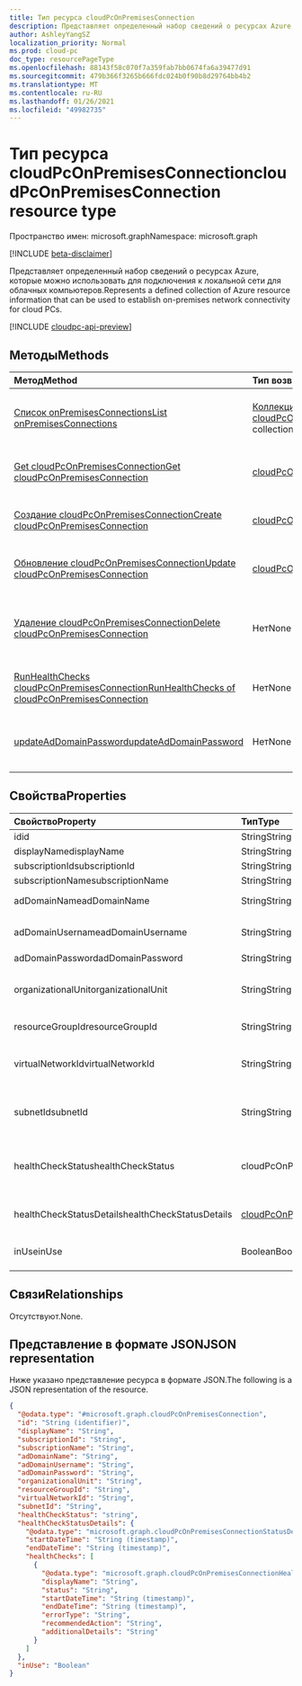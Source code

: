```yaml
---
title: Тип ресурса cloudPcOnPremisesConnection
description: Представляет определенный набор сведений о ресурсах Azure, которые можно использовать для подключения к локальной сети для облачных компьютеров.
author: AshleyYangSZ
localization_priority: Normal
ms.prod: cloud-pc
doc_type: resourcePageType
ms.openlocfilehash: 88143f58c070f7a359fab7bb0674fa6a39477d91
ms.sourcegitcommit: 479b366f3265b666fdc024b0f90b8d29764bb4b2
ms.translationtype: MT
ms.contentlocale: ru-RU
ms.lasthandoff: 01/26/2021
ms.locfileid: "49982735"
---
```

# <a name="cloudpconpremisesconnection-resource-type"></a><span data-ttu-id="95334-103">Тип ресурса cloudPcOnPremisesConnection</span><span class="sxs-lookup"><span data-stu-id="95334-103">cloudPcOnPremisesConnection resource type</span></span>

<span data-ttu-id="95334-104">Пространство имен: microsoft.graph</span><span class="sxs-lookup"><span data-stu-id="95334-104">Namespace: microsoft.graph</span></span>

[!INCLUDE [beta-disclaimer](../../includes/beta-disclaimer.md)]

<span data-ttu-id="95334-105">Представляет определенный набор сведений о ресурсах Azure, которые можно использовать для подключения к локальной сети для облачных компьютеров.</span><span class="sxs-lookup"><span data-stu-id="95334-105">Represents a defined collection of Azure resource information that can be used to establish on-premises network connectivity for cloud PCs.</span></span>

[!INCLUDE [cloudpc-api-preview](../../includes/cloudpc-api-preview.md)]

## <a name="methods"></a><span data-ttu-id="95334-106">Методы</span><span class="sxs-lookup"><span data-stu-id="95334-106">Methods</span></span>

|<span data-ttu-id="95334-107">Метод</span><span class="sxs-lookup"><span data-stu-id="95334-107">Method</span></span>|<span data-ttu-id="95334-108">Тип возвращаемых данных</span><span class="sxs-lookup"><span data-stu-id="95334-108">Return type</span></span>|<span data-ttu-id="95334-109">Описание</span><span class="sxs-lookup"><span data-stu-id="95334-109">Description</span></span>|
|:---|:---|:---|
|[<span data-ttu-id="95334-110">Список onPremisesConnections</span><span class="sxs-lookup"><span data-stu-id="95334-110">List onPremisesConnections</span></span>](../api/virtualendpoint-list-onpremisesconnections.md)|<span data-ttu-id="95334-111">[Коллекция cloudPcOnPremisesConnection](../resources/cloudpconpremisesconnection.md)</span><span class="sxs-lookup"><span data-stu-id="95334-111">[cloudPcOnPremisesConnection](../resources/cloudpconpremisesconnection.md) collection</span></span>|<span data-ttu-id="95334-112">Список свойств и связей объектов [cloudPcOnPremisesConnection.](../resources/cloudpconpremisesconnection.md)</span><span class="sxs-lookup"><span data-stu-id="95334-112">List properties and relationships of the [cloudPcOnPremisesConnection](../resources/cloudpconpremisesconnection.md) objects.</span></span>|
|[<span data-ttu-id="95334-113">Get cloudPcOnPremisesConnection</span><span class="sxs-lookup"><span data-stu-id="95334-113">Get cloudPcOnPremisesConnection</span></span>](../api/cloudpconpremisesconnection-get.md)|[<span data-ttu-id="95334-114">cloudPcOnPremisesConnection</span><span class="sxs-lookup"><span data-stu-id="95334-114">cloudPcOnPremisesConnection</span></span>](../resources/cloudpconpremisesconnection.md)|<span data-ttu-id="95334-115">Чтение свойств и связей объекта [cloudPcOnPremisesConnection.](../resources/cloudpconpremisesconnection.md)</span><span class="sxs-lookup"><span data-stu-id="95334-115">Read the properties and relationships of the [cloudPcOnPremisesConnection](../resources/cloudpconpremisesconnection.md) object.</span></span>|
|[<span data-ttu-id="95334-116">Создание cloudPcOnPremisesConnection</span><span class="sxs-lookup"><span data-stu-id="95334-116">Create cloudPcOnPremisesConnection</span></span>](../api/virtualendpoint-post-onpremisesconnections.md)|[<span data-ttu-id="95334-117">cloudPcOnPremisesConnection</span><span class="sxs-lookup"><span data-stu-id="95334-117">cloudPcOnPremisesConnection</span></span>](../resources/cloudpconpremisesconnection.md)|<span data-ttu-id="95334-118">Создание объекта [cloudPcOnPremisesConnection.](../resources/cloudpconpremisesconnection.md)</span><span class="sxs-lookup"><span data-stu-id="95334-118">Create a new [cloudPcOnPremisesConnection](../resources/cloudpconpremisesconnection.md) object.</span></span>|
|[<span data-ttu-id="95334-119">Обновление cloudPcOnPremisesConnection</span><span class="sxs-lookup"><span data-stu-id="95334-119">Update cloudPcOnPremisesConnection</span></span>](../api/cloudpconpremisesconnection-update.md)|[<span data-ttu-id="95334-120">cloudPcOnPremisesConnection</span><span class="sxs-lookup"><span data-stu-id="95334-120">cloudPcOnPremisesConnection</span></span>](../resources/cloudpconpremisesconnection.md)|<span data-ttu-id="95334-121">Обновление свойств объекта [cloudPcOnPremisesConnection.](../resources/cloudpconpremisesconnection.md)</span><span class="sxs-lookup"><span data-stu-id="95334-121">Update the properties of a [cloudPcOnPremisesConnection](../resources/cloudpconpremisesconnection.md) object.</span></span>|
|[<span data-ttu-id="95334-122">Удаление cloudPcOnPremisesConnection</span><span class="sxs-lookup"><span data-stu-id="95334-122">Delete cloudPcOnPremisesConnection</span></span>](../api/cloudpconpremisesconnection-delete.md)|<span data-ttu-id="95334-123">Нет</span><span class="sxs-lookup"><span data-stu-id="95334-123">None</span></span>|<span data-ttu-id="95334-124">Удаление объекта [cloudPcOnPremisesConnection.](../resources/cloudpconpremisesconnection.md)</span><span class="sxs-lookup"><span data-stu-id="95334-124">Delete a [cloudPcOnPremisesConnection](../resources/cloudpconpremisesconnection.md) object.</span></span> <span data-ttu-id="95334-125">Нельзя удалить используемую связь.</span><span class="sxs-lookup"><span data-stu-id="95334-125">You can’t delete an connection that’s in use.</span></span>|
|[<span data-ttu-id="95334-126">RunHealthChecks cloudPcOnPremisesConnection</span><span class="sxs-lookup"><span data-stu-id="95334-126">RunHealthChecks of cloudPcOnPremisesConnection</span></span>](../api/cloudpconpremisesconnection-runhealthcheck.md)|<span data-ttu-id="95334-127">Нет</span><span class="sxs-lookup"><span data-stu-id="95334-127">None</span></span>|<span data-ttu-id="95334-128">Запустите проверки состояния [cloudPcOnPremisesConnection.](../resources/cloudpconpremisesconnection.md)</span><span class="sxs-lookup"><span data-stu-id="95334-128">Run health checks on the [cloudPcOnPremisesConnection](../resources/cloudpconpremisesconnection.md).</span></span>|
|[<span data-ttu-id="95334-129">updateAdDomainPassword</span><span class="sxs-lookup"><span data-stu-id="95334-129">updateAdDomainPassword</span></span>](../api/cloudpconpremisesconnection-updateaddomainpassword.md)|<span data-ttu-id="95334-130">Нет</span><span class="sxs-lookup"><span data-stu-id="95334-130">None</span></span>|<span data-ttu-id="95334-131">Обновление пароля домена AD для успешного [cloudPcOnPremisesConnection.](../resources/cloudpconpremisesconnection.md)</span><span class="sxs-lookup"><span data-stu-id="95334-131">Update AD domain password for a successful [cloudPcOnPremisesConnection](../resources/cloudpconpremisesconnection.md).</span></span>|

## <a name="properties"></a><span data-ttu-id="95334-132">Свойства</span><span class="sxs-lookup"><span data-stu-id="95334-132">Properties</span></span>

|<span data-ttu-id="95334-133">Свойство</span><span class="sxs-lookup"><span data-stu-id="95334-133">Property</span></span>|<span data-ttu-id="95334-134">Тип</span><span class="sxs-lookup"><span data-stu-id="95334-134">Type</span></span>|<span data-ttu-id="95334-135">Описание</span><span class="sxs-lookup"><span data-stu-id="95334-135">Description</span></span>|
|:---|:---|:---|
|<span data-ttu-id="95334-136">id</span><span class="sxs-lookup"><span data-stu-id="95334-136">id</span></span>|<span data-ttu-id="95334-137">String</span><span class="sxs-lookup"><span data-stu-id="95334-137">String</span></span>|<span data-ttu-id="95334-138">Уникальный идентификатор локального подключения.</span><span class="sxs-lookup"><span data-stu-id="95334-138">Unique identifier for the on-premises connection.</span></span> <span data-ttu-id="95334-139">Только для чтения.</span><span class="sxs-lookup"><span data-stu-id="95334-139">Read-only.</span></span>|
|<span data-ttu-id="95334-140">displayName</span><span class="sxs-lookup"><span data-stu-id="95334-140">displayName</span></span>|<span data-ttu-id="95334-141">String</span><span class="sxs-lookup"><span data-stu-id="95334-141">String</span></span>|<span data-ttu-id="95334-142">Отображаемого имени для локального подключения.</span><span class="sxs-lookup"><span data-stu-id="95334-142">The display name for the on-premises connection.</span></span>|
|<span data-ttu-id="95334-143">subscriptionId</span><span class="sxs-lookup"><span data-stu-id="95334-143">subscriptionId</span></span>|<span data-ttu-id="95334-144">String</span><span class="sxs-lookup"><span data-stu-id="95334-144">String</span></span>|<span data-ttu-id="95334-145">ИД целевой подписки Azure, связанной с клиентом.</span><span class="sxs-lookup"><span data-stu-id="95334-145">The ID of the target Azure subscription that’s associated with your tenant.</span></span>|
|<span data-ttu-id="95334-146">subscriptionName</span><span class="sxs-lookup"><span data-stu-id="95334-146">subscriptionName</span></span>|<span data-ttu-id="95334-147">String</span><span class="sxs-lookup"><span data-stu-id="95334-147">String</span></span>|<span data-ttu-id="95334-148">Имя целевой подписки Azure.</span><span class="sxs-lookup"><span data-stu-id="95334-148">The name of the target Azure subscription.</span></span> <span data-ttu-id="95334-149">Только для чтения.</span><span class="sxs-lookup"><span data-stu-id="95334-149">Read-only.</span></span>|
|<span data-ttu-id="95334-150">adDomainName</span><span class="sxs-lookup"><span data-stu-id="95334-150">adDomainName</span></span>|<span data-ttu-id="95334-151">String</span><span class="sxs-lookup"><span data-stu-id="95334-151">String</span></span>|<span data-ttu-id="95334-152">Полное доменное имя домена Active Directory, к нему нужно присоединиться.</span><span class="sxs-lookup"><span data-stu-id="95334-152">The fully qualified domain name (FQDN) of the Active Directory domain you want to join.</span></span>|
|<span data-ttu-id="95334-153">adDomainUsername</span><span class="sxs-lookup"><span data-stu-id="95334-153">adDomainUsername</span></span>|<span data-ttu-id="95334-154">String</span><span class="sxs-lookup"><span data-stu-id="95334-154">String</span></span>|<span data-ttu-id="95334-155">Имя пользователя учетной записи Active Directory (учетной записи пользователя или службы), которая имеет разрешения на создание объектов-компьютеров в Active Directory.</span><span class="sxs-lookup"><span data-stu-id="95334-155">The username of an Active Directory account (user or service account) that has permissions to create computer objects in Active Directory.</span></span> <span data-ttu-id="95334-156">Необходимый формат: admin@contoso.com.</span><span class="sxs-lookup"><span data-stu-id="95334-156">Required format: admin@contoso.com.</span></span>|
|<span data-ttu-id="95334-157">adDomainPassword</span><span class="sxs-lookup"><span data-stu-id="95334-157">adDomainPassword</span></span>|<span data-ttu-id="95334-158">String</span><span class="sxs-lookup"><span data-stu-id="95334-158">String</span></span>|<span data-ttu-id="95334-159">Пароль, связанный с adDomainUsername.</span><span class="sxs-lookup"><span data-stu-id="95334-159">The password associated with adDomainUsername.</span></span>|
|<span data-ttu-id="95334-160">organizationalUnit</span><span class="sxs-lookup"><span data-stu-id="95334-160">organizationalUnit</span></span>|<span data-ttu-id="95334-161">String</span><span class="sxs-lookup"><span data-stu-id="95334-161">String</span></span>|<span data-ttu-id="95334-162">Подразделение, в котором создается учетная запись компьютера.</span><span class="sxs-lookup"><span data-stu-id="95334-162">The organizational unit (OU) in which the computer account is created.</span></span> <span data-ttu-id="95334-163">Если оставить значение null, используется OU, настроенное в качестве используемого по умолчанию (известного контейнера объектов компьютера) в домене Active Directory (OU).</span><span class="sxs-lookup"><span data-stu-id="95334-163">If left null, the OU that’s configured as the default (a well-known computer object container) in your Active Directory domain (OU) is used.</span></span> <span data-ttu-id="95334-164">Необязательное свойство.</span><span class="sxs-lookup"><span data-stu-id="95334-164">Optional.</span></span>|
|<span data-ttu-id="95334-165">resourceGroupId</span><span class="sxs-lookup"><span data-stu-id="95334-165">resourceGroupId</span></span>|<span data-ttu-id="95334-166">String</span><span class="sxs-lookup"><span data-stu-id="95334-166">String</span></span>|<span data-ttu-id="95334-167">ИД целевой группы ресурсов.</span><span class="sxs-lookup"><span data-stu-id="95334-167">The ID of the target resource group.</span></span> <span data-ttu-id="95334-168">Требуемого формата: "/subscriptions/{subscription-id}/resourceGroups/{resourceGroupName}".</span><span class="sxs-lookup"><span data-stu-id="95334-168">Required format: "/subscriptions/{subscription-id}/resourceGroups/{resourceGroupName}".</span></span>|
|<span data-ttu-id="95334-169">virtualNetworkId</span><span class="sxs-lookup"><span data-stu-id="95334-169">virtualNetworkId</span></span>|<span data-ttu-id="95334-170">String</span><span class="sxs-lookup"><span data-stu-id="95334-170">String</span></span>|<span data-ttu-id="95334-171">ИД целевой виртуальной сети.</span><span class="sxs-lookup"><span data-stu-id="95334-171">The ID of the target virtual network.</span></span> <span data-ttu-id="95334-172">Требуемого формата: "/subscriptions/{subscription-id}/resourceGroups/{resourceGroupName}/providers/Microsoft.Network/virtualNetworks/{virtualNetworkName}".</span><span class="sxs-lookup"><span data-stu-id="95334-172">Required format: "/subscriptions/{subscription-id}/resourceGroups/{resourceGroupName}/providers/Microsoft.Network/virtualNetworks/{virtualNetworkName}".</span></span>|
|<span data-ttu-id="95334-173">subnetId</span><span class="sxs-lookup"><span data-stu-id="95334-173">subnetId</span></span>|<span data-ttu-id="95334-174">String</span><span class="sxs-lookup"><span data-stu-id="95334-174">String</span></span>|<span data-ttu-id="95334-175">ИД целевой подсети.</span><span class="sxs-lookup"><span data-stu-id="95334-175">The ID of the target subnet.</span></span> <span data-ttu-id="95334-176">Требуемого формата: "/subscriptions/{subscription-id}/resourceGroups/{resourceGroupName}/providers/Microsoft.Network/virtualNetworks/{virtualNetworkId}/subnets/{subnetName}".</span><span class="sxs-lookup"><span data-stu-id="95334-176">Required format: "/subscriptions/{subscription-id}/resourceGroups/{resourceGroupName}/providers/Microsoft.Network/virtualNetworks/{virtualNetworkId}/subnets/{subnetName}".</span></span>|
|<span data-ttu-id="95334-177">healthCheckStatus</span><span class="sxs-lookup"><span data-stu-id="95334-177">healthCheckStatus</span></span>|<span data-ttu-id="95334-178">cloudPcOnPremisesConnectionStatus</span><span class="sxs-lookup"><span data-stu-id="95334-178">cloudPcOnPremisesConnectionStatus</span></span>|<span data-ttu-id="95334-179">Состояние последней проверки состояния, которая была сделана для локального подключения.</span><span class="sxs-lookup"><span data-stu-id="95334-179">The status of the most recent health check done on the on-premises connection.</span></span> <span data-ttu-id="95334-180">Например, если состояние "passed", локальное подключение прошло все проверки, запускаемые службой.</span><span class="sxs-lookup"><span data-stu-id="95334-180">For example, if status is "passed", the on-premises connection has passed all checks run by the service.</span></span> <span data-ttu-id="95334-181">Только для чтения.</span><span class="sxs-lookup"><span data-stu-id="95334-181">Read-only.</span></span> <span data-ttu-id="95334-182">Возможные значения: `Pending`, `Running`, `Passed`, `Failed`, `UnknownFutureValue`.</span><span class="sxs-lookup"><span data-stu-id="95334-182">Possible values are: `Pending`, `Running`, `Passed`, `Failed`, `UnknownFutureValue`.</span></span>|
|<span data-ttu-id="95334-183">healthCheckStatusDetails</span><span class="sxs-lookup"><span data-stu-id="95334-183">healthCheckStatusDetails</span></span>|[<span data-ttu-id="95334-184">cloudPcOnPremisesConnectionStatusDetails</span><span class="sxs-lookup"><span data-stu-id="95334-184">cloudPcOnPremisesConnectionStatusDetails</span></span>](../resources/cloudpconpremisesconnectionstatusdetails.md)|<span data-ttu-id="95334-185">Сведения о проверках состояния подключения и соответствующих результатах.</span><span class="sxs-lookup"><span data-stu-id="95334-185">The details of the connection's health checks and the corresponding results.</span></span> <span data-ttu-id="95334-186">Возвращается только с помощью оператора `$select`.</span><span class="sxs-lookup"><span data-stu-id="95334-186">Returned only on `$select`.</span></span> <span data-ttu-id="95334-187">См. [пример](../api/cloudpconpremisesconnection-get.md) получения свойства healthCheckStatusDetails. Только для чтения.</span><span class="sxs-lookup"><span data-stu-id="95334-187">See an [example](../api/cloudpconpremisesconnection-get.md) of getting the healthCheckStatusDetails property.Read-only.</span></span>|
|<span data-ttu-id="95334-188">inUse</span><span class="sxs-lookup"><span data-stu-id="95334-188">inUse</span></span>|<span data-ttu-id="95334-189">Boolean</span><span class="sxs-lookup"><span data-stu-id="95334-189">Boolean</span></span>|<span data-ttu-id="95334-190">Если засвеяно, используется локальное подключение.</span><span class="sxs-lookup"><span data-stu-id="95334-190">When true, the on-premises connection is in use.</span></span> <span data-ttu-id="95334-191">Если заведомо ложно, подключение не используется.</span><span class="sxs-lookup"><span data-stu-id="95334-191">When false, the connection is not in use.</span></span> <span data-ttu-id="95334-192">Невозможно удалить используемую связь.</span><span class="sxs-lookup"><span data-stu-id="95334-192">You cannot delete a connection that’s in use.</span></span> <span data-ttu-id="95334-193">Только для чтения.</span><span class="sxs-lookup"><span data-stu-id="95334-193">Read-only.</span></span>|

## <a name="relationships"></a><span data-ttu-id="95334-194">Связи</span><span class="sxs-lookup"><span data-stu-id="95334-194">Relationships</span></span>

<span data-ttu-id="95334-195">Отсутствуют.</span><span class="sxs-lookup"><span data-stu-id="95334-195">None.</span></span>

## <a name="json-representation"></a><span data-ttu-id="95334-196">Представление в формате JSON</span><span class="sxs-lookup"><span data-stu-id="95334-196">JSON representation</span></span>

<span data-ttu-id="95334-197">Ниже указано представление ресурса в формате JSON.</span><span class="sxs-lookup"><span data-stu-id="95334-197">The following is a JSON representation of the resource.</span></span>
<!-- {
  "blockType": "resource",
  "keyProperty": "id",
  "@odata.type": "microsoft.graph.cloudPcOnPremisesConnection",
  "baseType": "microsoft.graph.entity",
  "openType": false,
  "optionalProperties": ["healthCheckStatusDetails"]
}
-->

``` json
{
  "@odata.type": "#microsoft.graph.cloudPcOnPremisesConnection",
  "id": "String (identifier)",
  "displayName": "String",
  "subscriptionId": "String",
  "subscriptionName": "String",
  "adDomainName": "String",
  "adDomainUsername": "String",
  "adDomainPassword": "String",
  "organizationalUnit": "String",
  "resourceGroupId": "String",
  "virtualNetworkId": "String",
  "subnetId": "String",
  "healthCheckStatus": "string",
  "healthCheckStatusDetails": {
    "@odata.type": "microsoft.graph.cloudPcOnPremisesConnectionStatusDetails",
    "startDateTime": "String (timestamp)",
    "endDateTime": "String (timestamp)",
    "healthChecks": [
      {
        "@odata.type": "microsoft.graph.cloudPcOnPremisesConnectionHealthCheck",
        "displayName": "String",
        "status": "String",
        "startDateTime": "String (timestamp)",
        "endDateTime": "String (timestamp)",
        "errorType": "String",
        "recommendedAction": "String",
        "additionalDetails": "String"
      }
    ]
  },
  "inUse": "Boolean"
}
```
